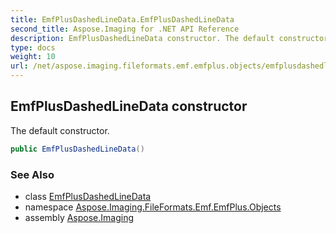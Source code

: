 ```yaml
---
title: EmfPlusDashedLineData.EmfPlusDashedLineData
second_title: Aspose.Imaging for .NET API Reference
description: EmfPlusDashedLineData constructor. The default constructor
type: docs
weight: 10
url: /net/aspose.imaging.fileformats.emf.emfplus.objects/emfplusdashedlinedata/emfplusdashedlinedata/
---
```

## EmfPlusDashedLineData constructor

The default constructor.

```csharp
public EmfPlusDashedLineData()
```

### See Also

* class [EmfPlusDashedLineData](../)
* namespace [Aspose.Imaging.FileFormats.Emf.EmfPlus.Objects](../../emfplusdashedlinedata/)
* assembly [Aspose.Imaging](../../../)


